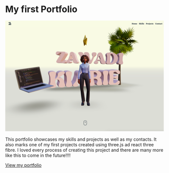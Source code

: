 # My first Portfolio

![Portfolio picture](public/portfoliopic.png)

This portfolio showcases my skills and projects as well as my contacts.
It also marks one of my first projects created using three.js ad react three fibre.
I loved every process of creating this project and there are many more like this to come in the future!!!!

[View my portfolio](https://portfolio-1-rho-ashy.vercel.app/)
